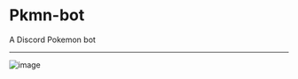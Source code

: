 # Pkmn-bot
A Discord Pokemon bot






---------------------------------------------------------------------------------------------------------------
![image](https://user-images.githubusercontent.com/97820338/210202471-5603d025-6381-4c8d-aba9-99689c921638.png)
